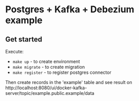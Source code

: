 # Postgres + Kafka + Debezium example

## Get started

Execute:
- `make up` - to create environment
- `make migrate` - to create migration
- `make register` - to register postgres connector

Then create records in the 'example' table and see result on http://localhost:8080/ui/docker-kafka-server/topic/example.public.example/data

